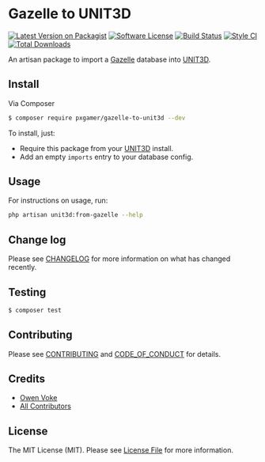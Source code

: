 # Gazelle to UNIT3D

[![Latest Version on Packagist][ico-version]][link-packagist]
[![Software License][ico-license]](LICENSE.md)
[![Build Status][ico-github-actions]][link-github-actions]
[![Style CI][ico-styleci]][link-styleci]
[![Total Downloads][ico-downloads]][link-downloads]

An artisan package to import a [Gazelle] database into [UNIT3D].

## Install

Via Composer

```bash
$ composer require pxgamer/gazelle-to-unit3d --dev
```

To install, just:
- Require this package from your [UNIT3D][unit3d] install.
- Add an empty `imports` entry to your database config.

## Usage

For instructions on usage, run:

```bash
php artisan unit3d:from-gazelle --help
```

## Change log

Please see [CHANGELOG](CHANGELOG.md) for more information on what has changed recently.

## Testing

```bash
$ composer test
```

## Contributing

Please see [CONTRIBUTING](.github/CONTRIBUTING.md) and [CODE_OF_CONDUCT](.github/CODE_OF_CONDUCT.md) for details.

## Credits

- [Owen Voke][link-author]
- [All Contributors][link-contributors]

## License

The MIT License (MIT). Please see [License File](LICENSE.md) for more information.

[unit3d]: https://github.com/unit3d/unit3d
[gazelle]: https://github.com/whatcd/gazelle

[ico-version]: https://img.shields.io/packagist/v/pxgamer/gazelle-to-unit3d.svg?style=flat-square
[ico-license]: https://img.shields.io/badge/license-MIT-brightgreen.svg?style=flat-square
[ico-github-actions]: https://img.shields.io/github/workflow/status/HDInnovations/gazelle-to-unit3d/Tests.svg?style=flat-square
[ico-styleci]: https://styleci.io/repos/114096504/shield
[ico-downloads]: https://img.shields.io/packagist/dt/pxgamer/gazelle-to-unit3d.svg?style=flat-square

[link-packagist]: https://packagist.org/packages/pxgamer/gazelle-to-unit3d
[link-github-actions]: https://github.com/HDInnovations/gazelle-to-unit3d/actions
[link-styleci]: https://styleci.io/repos/114096504
[link-downloads]: https://packagist.org/packages/pxgamer/gazelle-to-unit3d
[link-author]: https://github.com/owenvoke
[link-contributors]: ../../contributors
